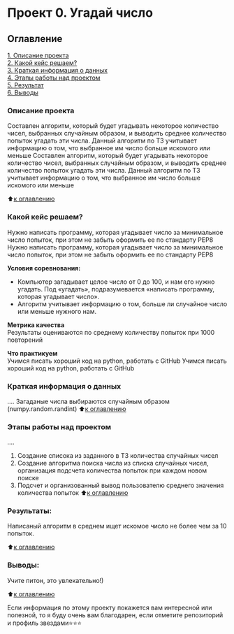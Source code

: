 # Проект 0. Угадай число

## Оглавление  
[1. Описание проекта](.README.md#Описание-проекта)  
[2. Какой кейс решаем?](.README.md#Какой-кейс-решаем)  
[3. Краткая информация о данных](.README.md#Краткая-информация-о-данных)  
[4. Этапы работы над проектом](.README.md#Этапы-работы-над-проектом)  
[5. Результат](.README.md#Результат)    
[6. Выводы](.README.md#Выводы) 

### Описание проекта    
Составлен алгоритм, который будет угадывать некоторое количество чисел, выбранных случайным образом, и выводить среднее количество попыток угадать эти числа. 
Данный алгоритм по ТЗ учитывает информацию о том, что выбранное им число больше искомого или меньше
Составлен алгоритм, который будет угадывать некоторое количество чисел, выбранных случайным образом, и выводить среднее количество попыток угадать эти числа. 
Данный алгоритм по ТЗ учитывает информацию о том, что выбранное им число больше искомого или меньше

:arrow_up:[к оглавлению](_)


### Какой кейс решаем?    
Нужно написать программу, которая угадывает число за минимальное число попыток, при этом не забыть оформить ее по стандарту PEP8
Нужно написать программу, которая угадывает число за минимальное число попыток, при этом не забыть оформить ее по стандарту PEP8

**Условия соревнования:**  
- Компьютер загадывает целое число от 0 до 100, и нам его нужно угадать. Под «угадать», подразумевается «написать программу, которая угадывает число».
- Алгоритм учитывает информацию о том, больше ли случайное число или меньше нужного нам.

**Метрика качества**     
Результаты оцениваются по среднему количеству попыток при 1000 повторений

**Что практикуем**     
Учимся писать хороший код на python, работать с GitHub
Учимся писать хороший код на python, работать с GitHub


### Краткая информация о данных
....
Загаданые числа выбираются случайным образом (numpy.random.randint)
:arrow_up:[к оглавлению](.README.md#Оглавление)


### Этапы работы над проектом  
....
1. Создание списока из заданного в ТЗ количества случайных чисел
2. Создание алгоритма поиска числа из списка случайных чисел, организация подсчета количества попыток при каждом новом поиске
3. Подсчет и организованный вывод пользователю среднего значения количества попыток
:arrow_up:[к оглавлению](.README.md#Оглавление)


### Результаты:  
Написаный алгоритм в среднем ищет искомое число не более чем за 10 попыток.

:arrow_up:[к оглавлению](.README.md#Оглавление)


### Выводы:  
Учите питон, это увлекательно!)

:arrow_up:[к оглавлению](.README.md#Оглавление)


Если информация по этому проекту покажется вам интересной или полезной, то я буду очень вам благодарен, если отметите репозиторий и профиль звездами⭐️⭐️⭐️